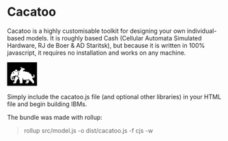 # Cacatoo
Cacatoo is a highly customisable toolkit for designing your own individual-based models. It is roughly based Cash (Cellular Automata Simulated Hardware, RJ de Boer & AD Staritsk), but because it is written in 100% javascript, it requires no installation and works on any machine.

<img src="patterns/elephant_cacatoo.png"
     alt="On the shoulders of giants"
     style="image-rendering: pixelated; float:center"
     />

Simply include the cacatoo.js file (and optional other libraries)
in your HTML file and begin building IBMs. 

The bundle was made with rollup:
> rollup src/model.js -o dist/cacatoo.js -f cjs  -w

